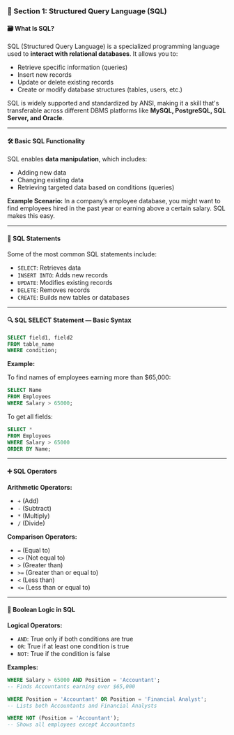 ### 🧠 Section 1: Structured Query Language (SQL)

#### 🗃️ What Is SQL?

SQL (Structured Query Language) is a specialized programming language used to **interact with relational databases**. It allows you to:

* Retrieve specific information (queries)
* Insert new records
* Update or delete existing records
* Create or modify database structures (tables, users, etc.)

SQL is widely supported and standardized by ANSI, making it a skill that's transferable across different DBMS platforms like **MySQL, PostgreSQL, SQL Server, and Oracle**.

---

#### 🛠️ Basic SQL Functionality

SQL enables **data manipulation**, which includes:

* Adding new data
* Changing existing data
* Retrieving targeted data based on conditions (queries)

**Example Scenario:**
In a company’s employee database, you might want to find employees hired in the past year or earning above a certain salary. SQL makes this easy.

---

#### 🧾 SQL Statements

Some of the most common SQL statements include:

* `SELECT`: Retrieves data
* `INSERT INTO`: Adds new records
* `UPDATE`: Modifies existing records
* `DELETE`: Removes records
* `CREATE`: Builds new tables or databases

---

#### 🔍 SQL SELECT Statement — Basic Syntax

```sql
SELECT field1, field2
FROM table_name
WHERE condition;
```

**Example:**

To find names of employees earning more than \$65,000:

```sql
SELECT Name
FROM Employees
WHERE Salary > 65000;
```

To get all fields:

```sql
SELECT *
FROM Employees
WHERE Salary > 65000
ORDER BY Name;
```

---

#### ➕ SQL Operators

**Arithmetic Operators:**

* `+` (Add)
* `-` (Subtract)
* `*` (Multiply)
* `/` (Divide)

**Comparison Operators:**

* `=` (Equal to)
* `<>` (Not equal to)
* `>` (Greater than)
* `>=` (Greater than or equal to)
* `<` (Less than)
* `<=` (Less than or equal to)

---

#### 🔗 Boolean Logic in SQL

**Logical Operators:**

* `AND`: True only if both conditions are true
* `OR`: True if at least one condition is true
* `NOT`: True if the condition is false

**Examples:**

```sql
WHERE Salary > 65000 AND Position = 'Accountant';
-- Finds Accountants earning over $65,000
```

```sql
WHERE Position = 'Accountant' OR Position = 'Financial Analyst';
-- Lists both Accountants and Financial Analysts
```

```sql
WHERE NOT (Position = 'Accountant');
-- Shows all employees except Accountants
```

